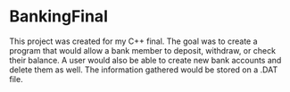# BankingFinal
This project was created for my C++ final. The goal was to create a program that would allow a bank member to deposit, withdraw, or check their balance.
A user would also be able to create new bank accounts and delete them as well. 
The information gathered would be stored on a .DAT file. 
